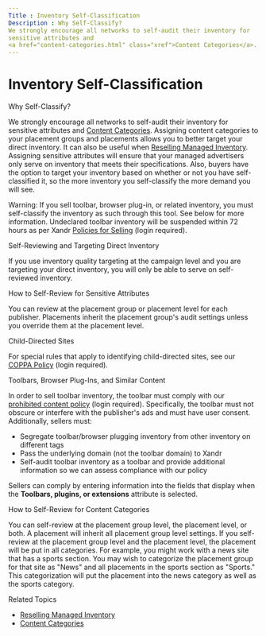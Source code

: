 ```yaml
---
Title : Inventory Self-Classification
Description : Why Self-Classify?
We strongly encourage all networks to self-audit their inventory for
sensitive attributes and
<a href="content-categories.html" class="xref">Content Categories</a>.
---
```



# Inventory Self-Classification



Why Self-Classify?

We strongly encourage all networks to self-audit their inventory for
sensitive attributes and
<a href="content-categories.html" class="xref">Content Categories</a>.
Assigning content categories to your placement groups and placements
allows you to better target your direct inventory. It can also be useful
when <a href="reselling-managed-inventory.html" class="xref">Reselling
Managed Inventory</a>. Assigning sensitive attributes will ensure that
your managed advertisers only serve on inventory that meets their
specifications. Also, buyers have the option to target your inventory
based on whether or not you have self-classified it, so the more
inventory you self-classify the more demand you will see.



Warning: If you sell toolbar, browser
plug-in, or related inventory, you must self-classify the inventory as
such through this tool. See below for more information. Undeclared
toolbar inventory will be suspended within 72 hours as per
Xandr
<a href="https://wiki.xandr.com/display/policies/Policies+for+Selling"
class="xref" target="_blank">Policies for Selling</a> (login required).



Self-Reviewing and Targeting Direct Inventory

If you use inventory quality targeting at the campaign level and you are
targeting your direct inventory, you will only be able to serve on
self-reviewed inventory.

How to Self-Review for Sensitive Attributes

You can review at the placement group or placement level for each
publisher. Placements inherit the placement group's audit settings
unless you override them at the placement level.

Child-Directed Sites

For special rules that apply to identifying child-directed sites, see
our
<a href="https://wiki.xandr.com/display/policies/Policies+for+Selling"
class="xref" target="_blank">COPPA Policy</a> (login required).

Toolbars, Browser Plug-Ins, and Similar Content

In order to sell toolbar inventory, the toolbar must comply with our
<a href="https://wiki.xandr.com/display/policies/Policies+for+Selling"
class="xref" target="_blank">prohibited content policy</a> (login
required). Specifically, the toolbar must not obscure or interfere with
the publisher's ads and must have user consent. Additionally, sellers
must:

- Segregate toolbar/browser plugging inventory from other inventory on
  different tags
- Pass the underlying domain (not the toolbar domain) to
  Xandr
- Self-audit toolbar inventory as a toolbar and provide additional
  information so we can assess compliance with our policy

Sellers can comply by entering information into the fields that display
when the **Toolbars, plugins, or extensions** attribute is selected.

How to Self-Review for Content Categories

You can self-review at the placement group level, the placement level,
or both. A placement will inherit all placement group level settings. If
you self-review at the placement group level and the placement level,
the placement will be put in all categories. For example, you might work
with a news site that has a sports section. You may wish to categorize
the placement group for that site as "News" and all placements in the
sports section as "Sports." This categorization will put the placement
into the news category as well as the sports category.

Related Topics

- <a href="reselling-managed-inventory.html" class="xref">Reselling
  Managed Inventory</a>
- <a href="content-categories.html" class="xref">Content Categories</a>




